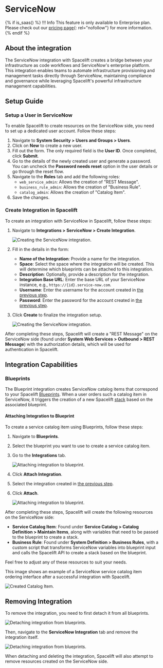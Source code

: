 # ServiceNow

{% if is_saas() %}
!!! Info
    This feature is only available to Enterprise plan. Please check out our [pricing page](https://spacelift.io/pricing){: rel="nofollow"} for more information.
{% endif %}

## About the integration

The ServiceNow integration with Spacelift creates a bridge between your infrastructure as code workflows and ServiceNow's enterprise platform.
This integration enables teams to automate infrastructure provisioning and management tasks directly through ServiceNow,
maintaining compliance and governance while leveraging Spacelift's powerful infrastructure management capabilities.

## Setup Guide

### Setup a User in ServiceNow

To enable Spacelift to create resources on the ServiceNow side, you need to set up a dedicated user account. Follow these steps:

1. Navigate to **System Security > Users and Groups > Users**.
2. Click on **New** to create a new user.
3. Fill out the form. The only required field is the **User ID**. Once completed, click **Submit**.
4. Go to the details of the newly created user and generate a password. You can uncheck the **Password needs reset** option in the user details or go through the reset flow.
5. Navigate to the **Roles** tab and add the following roles:
    - `web_service_admin`: Allows the creation of "REST Message".
    - `business_rule_admin`: Allows the creation of "Business Rule".
    - `catalog_admin`: Allows the creation of "Catalog Item".
6. Save the changes.

### Create Integration in Spacelift

To create an integration with ServiceNow in Spacelift, follow these steps:

1. Navigate to **Integrations > ServiceNow > Create Integration**.

    ![Creating the ServiceNow integration.](<../../assets/screenshots/external-integration/create_integration_step_1.png>)

2. Fill in the details in the form:
    - **Name of the Integration**: Provide a name for the integration.
    - **Space**: Select the space where the integration will be created. This will determine which blueprints can be attached to this integration.
    - **Description**: Optionally, provide a description for the integration.
    - **Integration Base URL**: Enter the base URL of your ServiceNow instance, e.g., `https://{id}.service-now.com`.
    - **Username**: Enter the username for the account created in [the previous step](#setup-a-user-in-servicenow).
    - **Password**: Enter the password for the account created in [the previous step](#setup-a-user-in-servicenow).
3. Click **Create** to finalize the integration setup.

    ![Creating the ServiceNow integration.](<../../assets/screenshots/external-integration/create_integration_step_2.png>)

After completing these steps, Spacelift will create a "REST Message" on the ServiceNow side (found under **System Web Services > Outbound > REST Message**) with the authorization details, which will be used for authentication in Spacelift.

## Integration Capabilities

### Blueprints

The Blueprint integration creates ServiceNow catalog items that correspond to your Spacelift [Blueprints](../../concepts/blueprint/README.md).
When a user orders such a catalog item in ServiceNow, it triggers the creation of a new Spacelift [stack](../../concepts/stack/README.md)
based on the associated blueprint.

#### Attaching Integration to Blueprint

To create a service catalog item using Blueprints, follow these steps:

1. Navigate to **Blueprints**.
2. Select the blueprint you want to use to create a service catalog item.
3. Go to the **Integrations** tab.

    ![Attaching integration to blueprint.](<../../assets/screenshots/external-integration/attach_integration_step_1.png>)

4. Click **Attach Integration**.
5. Select the integration created in [the previous step](#create-integration-in-spacelift).
6. Click **Attach**.

    ![Attaching integration to blueprint.](<../../assets/screenshots/external-integration/attach_integration_step_2.png>)

After completing these steps, Spacelift will create the following resources on the ServiceNow side:

- **Service Catalog Item**: Found under **Service Catalog > Catalog Definition > Maintain Items**, along with variables that need to be passed to the blueprint to create a stack.
- **Business Rule**: Found under **System Definition > Business Rules**, with a custom script that transforms ServiceNow variables into blueprint input and calls the Spacelift API to create a stack based on the blueprint.

Feel free to adjust any of these resources to suit your needs.

This image shows an example of a ServiceNow service catalog item ordering interface after a successful integration with Spacelift.

![Created Catalog Item.](<../../assets/screenshots/external-integration/servicenow_catalog_item.png>)

## Removing Integration

To remove the integration, you need to first detach it from all blueprints.

![Detaching integration from blueprints.](<../../assets/screenshots/external-integration/detach_integration.png>)

Then, navigate to the **ServiceNow Integration** tab and remove the integration itself.

![Detaching integration from blueprints.](<../../assets/screenshots/external-integration/delete_integration.png>)

When detaching and deleting the integration, Spacelift will also attempt to remove resources created on the ServiceNow side.
